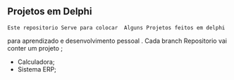 ## Projetos em Delphi 

    Este repositorio Serve para colocar  Alguns Projetos feitos em delphi 
para aprendizado e desenvolvimento pessoal . Cada branch Repositorio vai 
conter um projeto ;

- Calculadora;
- Sistema ERP; 